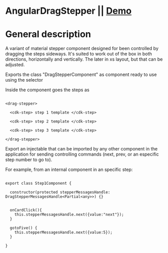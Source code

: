 # AngularDragStepper || <a href="https://abpprkonsalting.github.io/angular-drag-stepper/" rel="nofollow">Demo</a>


General description
=======================


A variant of material stepper component designed for been controlled by dragging the steps sideways. It's suited to work out of the box in both directions, horizontally and vertically. The later in xs layout, but that can be adjusted.


Exports the class "DragStepperComponent" as component ready to use using the selector <drag-stepper></drag-stepper>

Inside the component goes the steps as <cdk-step></cdk-step>


```

<drag-stepper>

  <cdk-step> step 1 template </cdk-step>

  <cdk-step> step 2 template </cdk-step>

  <cdk-step> step 3 template </cdk-step>

</drag-stepper>

```


Export an injectable that can be imported by any other component in the application for sending controlling commands (next, prev, or an especific step number to go to).

For example, from an internal component in an specific step:


```

export class Step1Component {

  constructor(protected stepperMessagesHandle: DragStepperMessagesHandle<Partial<any>>) {}


  onCardClick(){
    this.stepperMessagesHandle.next({value:"next"});
  }

  gotoFive() {
    this.stepperMessagesHandle.next({value:5});
  }

}


```

